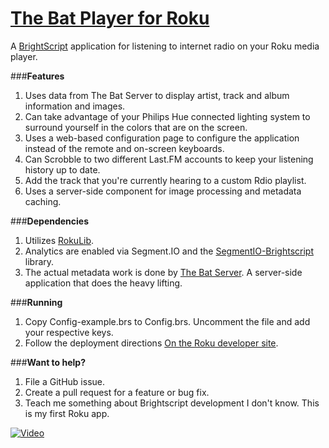 [The Bat Player for Roku](http://thebatplayer.fm)
======================
A [BrightScript](http://sdkdocs.roku.com/display/sdkdoc/BrightScript+Language+Reference) application for listening to internet radio on your Roku media player.

###**Features**
1. Uses data from The Bat Server to display artist, track and album information and images.
2. Can take advantage of your Philips Hue connected lighting system to surround yourself in the colors that are on the screen.
3. Uses a web-based configuration page to configure the application instead of the remote and on-screen keyboards.
4. Can Scrobble to two different Last.FM accounts to keep your listening history up to date.
5. Add the track that you're currently hearing to a custom Rdio playlist.
6. Uses a server-side component for image processing and metadata caching.

###**Dependencies**
1. Utilizes [RokuLib](https://github.com/dphang/roku-lib).
2. Analytics are enabled via Segment.IO and the [SegmentIO-Brightscript](https://github.com/gabek/SegmentIO-Brightscript) library.
3. The actual metadata work is done by [The Bat Server](https://github.com/gabek/TheBatPlayerServer).  A server-side application that does the heavy lifting.

###**Running**
1. Copy Config-example.brs to Config.brs.  Uncomment the file and add your respective keys.
2. Follow the deployment directions [On the Roku developer site](http://sdkdocs.roku.com/display/sdkdoc/Developer+Guide#DeveloperGuide-70LoadingandRunningyourApplicationWalkthrough).

###**Want to help?**
1. File a GitHub issue.
2. Create a pull request for a feature or bug fix.
3. Teach me something about Brightscript development I don't know.  This is my first Roku app.

[![Video](http://f.cl.ly/items/1O461y2v2N2D1k151Q0S/TheBatPlayerDemoGif.gif)](https://vimeo.com/112659447)
